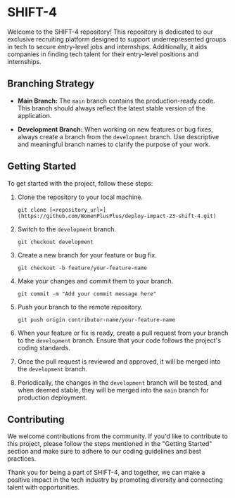 # SHIFT-4

Welcome to the SHIFT-4 repository! This repository is dedicated to our exclusive recruiting platform designed to support underrepresented groups in tech to secure entry-level jobs and internships. Additionally, it aids companies in finding tech talent for their entry-level positions and internships.

## Branching Strategy

- **Main Branch:** The `main` branch contains the production-ready code. This branch should always reflect the latest stable version of the application.

- **Development Branch:** When working on new features or bug fixes, always create a branch from the `development` branch. Use descriptive and meaningful branch names to clarify the purpose of your work.

## Getting Started

To get started with the project, follow these steps:

1. Clone the repository to your local machine.
   ```
   git clone [<repository_url>](https://github.com/WomenPlusPlus/deploy-impact-23-shift-4.git)
   ```

2. Switch to the `development` branch.
   ```
   git checkout development
   ```

3. Create a new branch for your feature or bug fix.
   ```
   git checkout -b feature/your-feature-name
   ```

4. Make your changes and commit them to your branch.
   ```
   git commit -m "Add your commit message here"
   ```

5. Push your branch to the remote repository.
   ```
   git push origin contributor-name/your-feature-name
   ```

6. When your feature or fix is ready, create a pull request from your branch to the `development` branch. Ensure that your code follows the project's coding standards.

7. Once the pull request is reviewed and approved, it will be merged into the `development` branch.

8. Periodically, the changes in the `development` branch will be tested, and when deemed stable, they will be merged into the `main` branch for production deployment.

## Contributing

We welcome contributions from the community. If you'd like to contribute to this project, please follow the steps mentioned in the "Getting Started" section and make sure to adhere to our coding guidelines and best practices.

Thank you for being a part of SHIFT-4, and together, we can make a positive impact in the tech industry by promoting diversity and connecting talent with opportunities.

